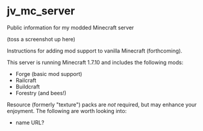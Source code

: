 # jv_mc_server
Public information for my modded Minecraft server

(toss a screenshot up here)

Instructions for adding mod support to vanilla Minecraft (forthcoming).

This server is running Minecraft 1.7.10
and includes the following mods:

* Forge (basic mod support)
* Railcraft
* Buildcraft
* Forestry (and bees!)

Resource (formerly "texture") packs are *not* required, but may
enhance your enjoyment. The following are worth looking into:

* name URL?
